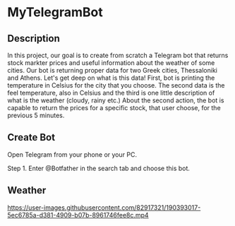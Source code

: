 # MyTelegramBot


## Description 
In this project, our goal is to create from scratch a Telegram bot that returns stock markter prices and  useful information about the weather of some cities. Our bot is returning proper data for two Greek cities, Thessaloniki and Athens. Let's get deep on what is this data! First, bot is printing the temperature in Celsius for the city that you choose. The second data is the feel temperature, also in Celsius and the third is one little description of what is the weather (cloudy, rainy etc.)
About the second action, the bot is capable to return the prices for a specific stock, that user choose, for the previous 5 minutes.

## Create Bot
Open Telegram from your phone or your PC.

Step 1. Enter @Botfather in the search tab and choose this bot.


## Weather 
https://user-images.githubusercontent.com/82917321/190393017-5ec6785a-d381-4909-b07b-8961746fee8c.mp4
